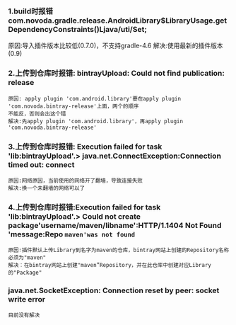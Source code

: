 ### 1.build时报错com.novoda.gradle.release.AndroidLibrary$LibraryUsage.getDependencyConstraints()Ljava/uti/Set;
原因:导入插件版本比较低(0.7.0)，不支持gradle-4.6
解决:使用最新的插件版本(0.9)

###  2.上传到仓库时报错: bintrayUpload: Could not find publication: release
```
原因: apply plugin 'com.android.library'要在apply plugin 'com.novoda.bintray-release'上面，两个的顺序
不能反，否则会出这个错
解决:先apply plugin 'com.android.library'，再apply plugin 'com.novoda.bintray-release'
```

###  3.上传到仓库时报错: Execution failed for task 'lib:bintrayUpload'.> java.net.ConnectException:Connection timed out: connect
```
原因:网络原因，当前使用的网络开了翻墙，导致连接失败
解决:换一个未翻墙的网络可以了
```
###  4.上传到仓库时报错:Execution failed for task 'lib:bintrayUpload'.> Could not create package'username/maven/libname':HTTP/1.1404 Not Found 'message:Repo `maven'was not found`
```
原因∶插件默认上传Library到名字为maven的仓库，bintray网站上创建的Repository名称必须为"maven"
解决︰在bintray网站上创建"maven”Repository，并在此仓库中创建对应Library的"Package"
```

###  java.net.SocketException: Connection reset by peer: socket write error
```
目前没有解决
```